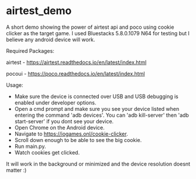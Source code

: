 # airtest_demo
A short demo showing the power of airtest api and poco using cookie clicker as the target game.
I used Bluestacks 5.8.0.1079 N64 for testing but I believe any android device will work.

Required Packages:

airtest - https://airtest.readthedocs.io/en/latest/index.html

pocoui - https://poco.readthedocs.io/en/latest/index.html

Usage:
- Make sure the device is connected over USB and USB debugging is enabled under developer options.
- Open a cmd prompt and make sure you see your device listed when entering the command 'adb devices'. You can 'adb kill-server' then 'adb start-server' if you dont see your device.
- Open Chrome on the Android device.
- Navigate to https://iogames.onl/cookie-clicker.
- Scroll down enough to be able to see the big cookie.
- Run main.py.
- Watch cookies get clicked.

It will work in the background or minimized and the device resolution doesnt matter :)
